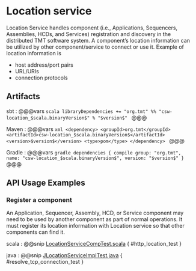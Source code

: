 # Location service

Location Service handles component (i.e., Applications, Sequencers, Assemblies, HCDs, and Services) registration and discovery in the distributed TMT software system. A component’s location information can be utilized by other component/service to connect or use it. Example of location information is
 
* host address/port pairs
* URL/URIs
* connection protocols

## Artifacts

sbt
:   @@@vars
    ```scala
    libraryDependencies += "org.tmt" %% "csw-location_$scala.binaryVersion$" % "$version$"
    ```
    @@@

Maven
:   @@@vars
    ```xml
    <dependency>
     <groupId>org.tmt</groupId>
     <artifactId>csw-location_$scala.binaryVersion$</artifactId>
     <version>$version$</version>
     <type>pom</type>
    </dependency>
    ```
    @@@

Gradle
:   @@@vars
    ```gradle
    dependencies {
      compile group: "org.tmt", name: "csw-location_$scala.binaryVersion$", version: "$version$"
    }
    ```
    @@@


## API Usage Examples

### Register a component

An Application, Sequencer, Assembly, HCD, or Service component may need to be used by another component as part of normal operations. It must register its location information with Location service so that other components can find it.


scala
:   @@snip [LocationServiceCompTest.scala](../../../csw-location/src/test/scala/csw/services/location/scaladsl/LocationServiceCompTest.scala) { #http_location_test }

java
:   @@snip [JLocationServiceImplTest.java](../../../csw-location/src/test/java/csw/services/location/javadsl/JLocationServiceImplTest.java) { #resolve_tcp_connection_test }
